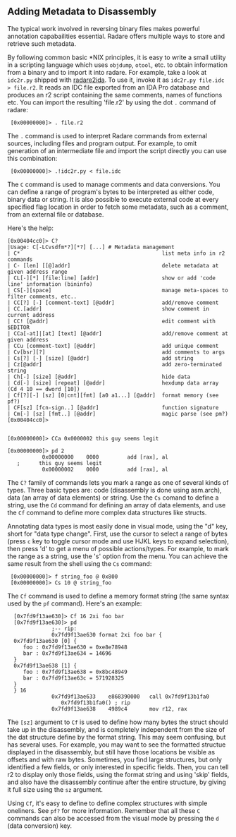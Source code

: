 ## Adding Metadata to Disassembly

The typical work involved in reversing binary files makes powerful annotation capabailities essential.
Radare offers multiple ways to store and retrieve such metadata.

By following common basic *NIX principles, it is easy to write a small utility in a scripting language which uses `objdump`, `otool`, etc. to obtain information from a binary and to import it into radare. For example, take a look at `idc2r.py` shipped with [radare2ida](https://github.com/radare/radare2ida). To use it, invoke it as `idc2r.py file.idc > file.r2`. It reads an IDC file exported from an IDA Pro database and produces an r2 script containing the same comments, names of functions etc. You can import the resulting 'file.r2' by using the dot `.` command of radare:

     [0x00000000]> . file.r2

The `.` command is used to interpret Radare commands from external sources, including files and program output. For example, to omit generation of an intermediate file and import the script directly you can use this combination:

     [0x00000000]> .!idc2r.py < file.idc

The `C` command is used to manage comments and data conversions. You can define a range of program's bytes to be interpreted as either code, binary data or string. It is also possible to execute external code at every specified flag location in order to fetch some metadata, such as a comment, from an external file or database.

Here's the help:

    [0x00404cc0]> C?
    |Usage: C[-LCvsdfm*?][*?] [...] # Metadata management
    | C*                                             list meta info in r2 commands
    | C- [len] [[@]addr]                             delete metadata at given address range
    | CL[-][*] [file:line] [addr]                    show or add 'code line' information (bininfo)
    | CS[-][space]                                   manage meta-spaces to filter comments, etc..
    | CC[?] [-] [comment-text] [@addr]               add/remove comment
    | CC.[addr]                                      show comment in current address
    | CC! [@addr]                                    edit comment with $EDITOR
    | CCa[-at]|[at] [text] [@addr]                   add/remove comment at given address
    | CCu [comment-text] [@addr]                     add unique comment
    | Cv[bsr][?]                                     add comments to args
    | Cs[?] [-] [size] [@addr]                       add string
    | Cz[@addr]                                      add zero-terminated string
    | Ch[-] [size] [@addr]                           hide data
    | Cd[-] [size] [repeat] [@addr]                  hexdump data array (Cd 4 10 == dword [10])
    | Cf[?][-] [sz] [0|cnt][fmt] [a0 a1...] [@addr]  format memory (see pf?)
    | CF[sz] [fcn-sign..] [@addr]                    function signature
    | Cm[-] [sz] [fmt..] [@addr]                     magic parse (see pm?)
    [0x00404cc0]>


    [0x00000000]> CCa 0x0000002 this guy seems legit

    [0x00000000]> pd 2
               0x00000000    0000         add [rax], al
       ;      this guy seems legit
               0x00000002    0000         add [rax], al


The `C?` family of commands lets you mark a range as one of several kinds of types. Three basic types are: code (disassembly is done using asm.arch), data (an array of data elements) or string. Use the `Cs` comand to define a string, use the `Cd` command for defining an array of data elements, and use the `Cf` command to define more complex data structures like structs.

Annotating data types is most easily done in visual mode, using the "d" key, short for "data type change". First, use the cursor to select a range of bytes (press `c` key to toggle cursor mode and use HJKL keys to expand selection), then press 'd' to get a menu of possible actions/types. For example, to mark the range as a string, use the 's' option from the menu. You can achieve the same result from the shell using the `Cs` command:

     [0x00000000]> f string_foo @ 0x800
     [0x00000000]> Cs 10 @ string_foo


The `Cf` command is used to define a memory format string (the same syntax used by the `pf` command). Here's an example:

      [0x7fd9f13ae630]> Cf 16 2xi foo bar
      [0x7fd9f13ae630]> pd
                  ;-- rip:
                  0x7fd9f13ae630 format 2xi foo bar {
      0x7fd9f13ae630 [0] {
         foo : 0x7fd9f13ae630 = 0xe8e78948
         bar : 0x7fd9f13ae634 = 14696
      }
      0x7fd9f13ae638 [1] {
         foo : 0x7fd9f13ae638 = 0x8bc48949
         bar : 0x7fd9f13ae63c = 571928325
      }
      } 16
                  0x7fd9f13ae633    e868390000   call 0x7fd9f13b1fa0
                     0x7fd9f13b1fa0() ; rip
                  0x7fd9f13ae638    4989c4       mov r12, rax

The `[sz]` argument to `Cf` is used to define how many bytes the struct should take up in the disassembly, and is completely independent from the size of the dat structure define by the format string. This may seem confusing, but has several uses. For example, you may want to see the formatted structue displayed in the disassembly, but still have those locations be visible as offsets and with raw bytes. Sometimes, you find large structures, but only identified a few fields, or only interested in specific fields. Then, you can tell r2 to display only those fields, using the format string and using 'skip' fields, and also have the disassembly continue after the entire structure, by giving it full size using the `sz` argument.

Using `Cf`, it's easy to define to define complex structures with simple oneliners. See `pf?` for more information.
Remember that all these `C` commands can also be accessed from the visual mode by pressing the `d` (data conversion) key.

